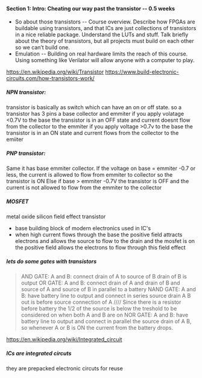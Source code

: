 #### Section 1: Intro: Cheating our way past the transistor -- 0.5 weeks
- So about those transistors -- Course overview. Describe how FPGAs are buildable using transistors, and that ICs are just collections of transistors in a nice reliable package. Understand the LUTs and stuff. Talk briefly about the theory of transistors, but all projects must build on each other so we can’t build one.
- Emulation -- Building on real hardware limits the reach of this course. Using something like Verilator will allow anyone with a computer to play.

https://en.wikipedia.org/wiki/Transistor
https://www.build-electronic-circuits.com/how-transistors-work/
##### NPN transistor:
transistor is basically as switch which can have an on or off state.
so a transistor has 3 pins a base collector and emmiter
if you apply volatage <0.7V to the base the transistor is in an OFF state
and current doesnt flow from the collector to the emmiter
if you apply voltage >0.7v to the base the transistor is in an ON state and
current flows from the collector to the emiiter
##### PNP transistor: 
Same it has base emmiter collector. If the voltage on base = emmiter -0.7 or less, the current is allowed to flow from emmiter to collector so the transistor is ON
Else if base > emmiter -0.7V the transistor is OFF and the current is not allowed to flow from the emmiter to the collector 

##### MOSFET
metal oxide silicon field effect transistor
- base building block of modern electronics used in IC's
- when high current flows through the base the positive field attracts electrons and allows the source to flow to the drain and the mosfet is on the positive field allows the electrons to flow through this field effect

##### lets do some gates with transistors
> AND GATE: A and B: connect drain of A to source of B drain of B is output
> OR GATE: A and B: connect drain of A and drain of B and source of A and source of B in parallel to a battery
> NAND GATE: A and B: have battery line to output and connect in series source drain A B out is before source connection of A //// Since there is a resistor before battery the 1/2 of the source is below the treshold to be considered on when both A and B are on
> NOR GATE: A and B: have battery line to output and connect in parallel the source drain of A B, so whenever A or B is ON the current from the battery drops.


https://en.wikipedia.org/wiki/Integrated_circuit
##### ICs are integrated circuts
they are prepacked electronic circuts for reuse

